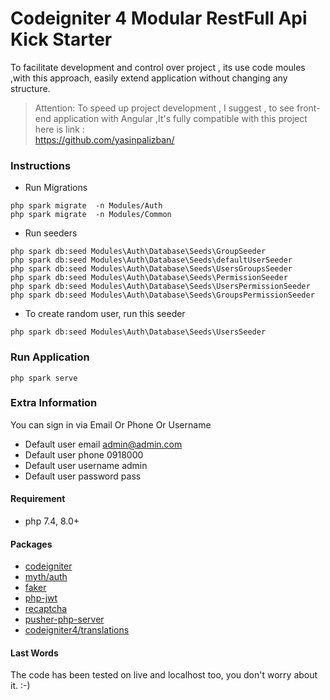 # Codeigniter 4 Modular RestFull Api Kick Starter

To facilitate development and control over project , its use code moules ,with this approach, easily extend
application without changing any structure.

> Attention: To speed up project development , I suggest , to see front-end application with Angular ,It's  fully compatible with this project
> </br> here is link : </br>
> https://github.com/yasinpalizban/

### Instructions

- Run Migrations

```
php spark migrate  -n Modules/Auth 
php spark migrate  -n Modules/Common 
```

- Run seeders

```
php spark db:seed Modules\Auth\Database\Seeds\GroupSeeder
php spark db:seed Modules\Auth\Database\Seeds\defaultUserSeeder
php spark db:seed Modules\Auth\Database\Seeds\UsersGroupsSeeder
php spark db:seed Modules\Auth\Database\Seeds\PermissionSeeder
php spark db:seed Modules\Auth\Database\Seeds\UsersPermissionSeeder
php spark db:seed Modules\Auth\Database\Seeds\GroupsPermissionSeeder

```

- To create random user, run this seeder

```
php spark db:seed Modules\Auth\Database\Seeds\UsersSeeder
```

### Run Application

```
php spark serve

```

### Extra Information

You can sign in via Email Or Phone Or Username </br>

- Default user email admin@admin.com
- Default user phone 0918000
- Default user username admin
- Default user password pass

#### Requirement

- php 7.4, 8.0+

#### Packages

- [codeigniter](https://codeigniter.com/)
- [myth/auth](https://github.com/lonnieezell/myth-auth)
- [faker](https://fakerphp.github.io/)
- [php-jwt](https://github.com/firebase/php-jwt)
- [recaptcha](https://github.com/google/recaptcha)
- [pusher-php-server](https://github.com/pusher/pusher-http-php)
- [codeigniter4/translations](https://github.com/codeigniter4/translations)

#### Last Words

The code has been tested on live and localhost too, you don't worry about it. :-)
